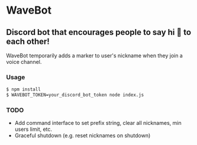 # WaveBot
## Discord bot that encourages people to say hi 👋 to each other!

WaveBot temporarily adds a marker to user's nickname when they join a voice channel.

### Usage
```bash
$ npm install
$ WAVEBOT_TOKEN=your_discord_bot_token node index.js
```

### TODO
* Add command interface to set prefix string, clear all nicknames, min users limit, etc.
* Graceful shutdown (e.g. reset nicknames on shutdown)
